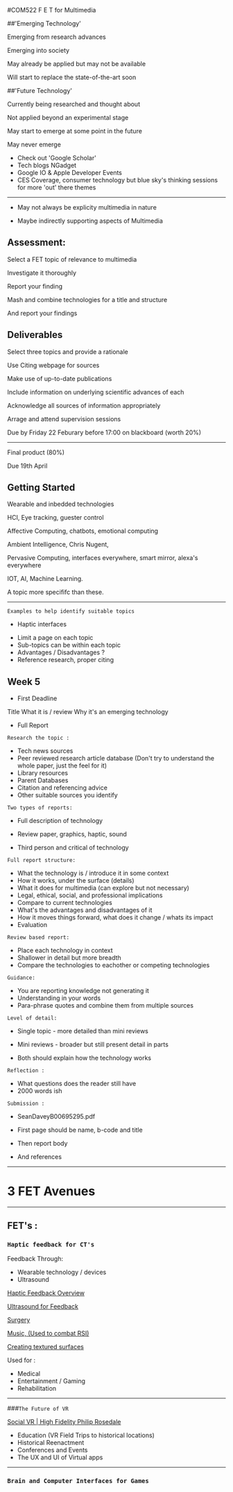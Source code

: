 #COM522 F E T for Multimedia 

##'Emerging Technology'

Emerging from research advances 

Emerging into society 

May already be applied but may not be available 

Will start to replace the state-of-the-art soon 

##'Future Technology' 

Currently being researched and thought about 

Not applied beyond an experimental stage 

May start to emerge at some point in the future 

May never emerge 

* Check out 'Google Scholar' 
* Tech blogs NGadget 
* Google IO & Apple Developer Events 
* CES Coverage, consumer technology but blue sky's thinking sessions for more 'out' there themes 

---

* May not always be explicity multimedia in nature 

* Maybe indirectly supporting aspects of Multimedia 


## Assessment: 

Select a FET topic of relevance to multimedia 

Investigate it thoroughly 

Report your finding 

Mash and combine technologies for a title and structure 

And report your findings 

## Deliverables 

Select three topics and provide a rationale 

Use Citing webpage for sources 

Make use of up-to-date publications 

Include information on underlying scientific advances of each 

Acknowledge all sources of information appropriately 

Arrage and attend supervision sessions 

Due by Friday 22 Feburary before 17:00 on blackboard (worth 20%)

---

Final product (80%) 

Due 19th April 



## Getting Started 

Wearable and inbedded technologies 

HCI, Eye tracking, guester control 

Affective Computing, chatbots, emotional computing

Ambient Intelligence, Chris Nugent, 

Pervasive Computing, interfaces everywhere, smart mirror, alexa's everywhere 

IOT, AI, Machine Learning. 

A topic more specififc than these.


---


`Examples to help identify suitable topics` 

* Haptic interfaces 

- Limit a page on each topic 
- Sub-topics can be within each topic 
- Advantages / Disadvantages ?
- Reference research, proper citing 

## Week 5 


- First Deadline 	

Title 
What it is / review
Why it's an emerging technology 

* Full Report 

`Research the topic :` 

- Tech news sources 
- Peer reviewed research article database (Don't try to understand the whole paper, just the feel for it)
- Library resources 
- Parent Databases 
- Citation and referencing advice 
- Other suitable sources you identify 


`Two types of reports:` 

- Full description of technology 
- Review paper, graphics, haptic, sound

- Third person and critical of technology

`Full report structure:` 

* What the technology is / introduce it in some context 
* How it works, under the surface (details)
* What it does for multimedia (can explore but not necessary) 
* Legal, ethical, social, and professional implications 
* Compare to current technologies
* What's the advantages and disadvantages of it 
* How it moves things forward, what does it change / whats its impact 
* Evaluation

`Review based report:` 

* Place each technology in context 
* Shallower in detail but more breadth 
* Compare the technologies to eachother or competing technologies 


`Guidance:` 

* You are reporting knowledge not generating it 
* Understanding in your words 
* Para-phrase quotes and combine them from multiple sources 

`Level of detail:` 

* Single topic - more detailed than mini reviews

* Mini reviews - broader but still present detail in parts 

* Both should explain how the technology works 

`Reflection :` 

* What questions does the reader still have
* 2000 words ish 

`Submission :` 

* SeanDaveyB00695295.pdf 

* First page should be name, b-code and title 

* Then report body 

* And references 
---

# 3 FET Avenues 

---

## FET's : 

### `Haptic feedback for CT's` 

Feedback Through: 

* Wearable technology / devices 
* Ultrasound 


[Haptic Feedback Overview](https://www.annualreviews.org/doi/pdf/10.1146/annurev-control-060117-105043)

[Ultrasound for Feedback](https://www.ultrahaptics.com/)

[Surgery](https://era.library.ualberta.ca/items/d5b9ed37-65b6-4f23-870d-73cfcd998692)

[Music, (Used to combat RSI)](https://www.youtube.com/watch?time_continue=141&v=LeV5kaOhYCA)

[Creating textured surfaces](http://eprints.gla.ac.uk/151474/1/151474.pdf)


Used for : 

* Medical
* Entertainment / Gaming
* Rehabilitation 

---

###`The Future of VR` 

[Social VR | 
High Fidelity Philip Rosedale](https://www.youtube.com/watch?v=UJ-OlhmhAO8)

* Education (VR Field Trips to historical locations) 
* Historical Reenactment 
* Conferences and Events 
* The UX and UI of Virtual apps 

---

### `Brain and Computer Interfaces for Games`
